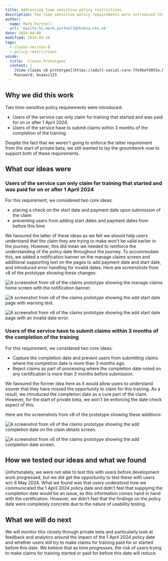 ```yaml
---
title: Addressing time sensitive policy restrictions
description: Two time sensitive policy requirements were introduced that we needed to address through design.
author:
  name: Mark Portnell
  url: 'mailto:hi.mark.portnell@nhsbsa.nhs.uk'
date: 2024-04-08
modified: 2024-05-16
tags:
  - claims-version-8
  - policy-restrictions
aside:
  title:  Claims Prototypes
  content: |
    [View claims v8 prototype](https://adult-social-care-7fe9bafd955a.herokuapp.com/claims/prototypes/design/v8/) 
    Password: bsaasc123
---
```


## Why we did this work

Two time-sensitive policy requirements were introduced:
- Users of the service can only claim for training that started and was paid for on or after 1 April 2024.
- Users of the service have to submit claims within 3 months of the completion of the training.

Despite the fact that we weren't going to enforce the latter requirement from the start of private beta, we still wanted to lay the groundwork now to support both of these requirements. 

## What our ideas were

### Users of the service can only claim for training that started and was paid for on or after 1 April 2024

For this requirement, we considered two core ideas:
- placing a check on the start date and payment date upon submission of the claim
- preventing users from adding start dates and payment dates from before this time

We favoured the latter of these ideas as we felt we should help users understand that the claim they are trying to make won't be valid earlier in the journey. However, this did mean we needed to reinforce the understanding of the policy date throughout the journey. To accommodate this, we added a notification banner on the manage claims screen and additional supporting text on the pages to add payment date and start date, and introduced error handling for invalid dates. Here are screenshots from v8 of the prototype showing these changes:

![A screenshot from v8 of the claims prototype showing the manage claims home screen with the notification banner.](manage-claims-home.png "Manage claims home page with notification banner")

![A screenshot from v8 of the claims prototype showing the add start date page with warning text.](start-date.png "Add start date page with warning text")

![A screenshot from v8 of the claims prototype showing the add start date page with an invalid date error.](start-date-error.png "Add start date page with invalid date error")

### Users of the service have to submit claims within 3 months of the completion of the training

For this requirement, we considered two core ideas:
- Capture the completion date and prevent users from submitting claims where the completion date is more than 3 months ago.
- Reject claims as part of processing where the completion date noted on any certification is more than 3 months before submission. 

We favoured the former idea here as it would allow users to understand sooner that they have missed the opportunity to claim for this training. As a result, we introduced the completion date as a core part of the claim. However, for the start of private beta, we won't be enforcing the date check aspect of this. 

Here are the screenshots from v8 of the prototype showing these additions:

![A screenshot from v8 of the claims prototype showing the add completion date on the claim details screen.](completion-date.png "Completion date feature now added to claim")

![A screenshot from v8 of the claims prototype showing the add completion date screen.](completion-date.png "Add completion date screen")

## How we tested our ideas and what we found

Unfortunately, we were not able to test this with users before development work progressed, but we did get the opportunity to test these with users w/c 6 May 2024. What we found was that users understood how we communicated the 1 April 2024 policy date and didn't feel that supplying the completion date would be an issue, as this information comes hand in hand with the certification. However, we didn’t feel that the findings on the policy date were completely concrete due to the nature of usability testing. 

## What we will do next

We will monitor this closely through private beta and particularly look at feedback and analytics around the impact of the 1 April 2024 policy date and whether users still try to make claims for training paid for or started before this date. We believe that as time progresses, the risk of users trying to make claims for training started or paid for before this date will reduce.